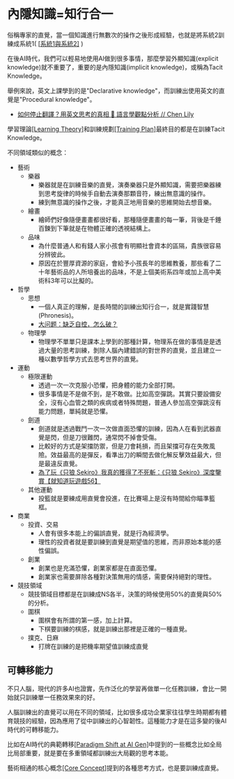 # 內隱知識=知行合一

俗稱專家的直覺，當一個知識進行無數次的操作之後形成經驗，也就是將系統2訓練成系統1( [[系統1與系統2]](Content/Article/Natural%20Science/Biology/Neuroscience/System%201%20vs%202) )

在後AI時代，我們可以輕易地使用AI做到很多事情，那麼學習外顯知識(explicit knowledge)就不重要了，重要的是內隱知識(implicit knowledge)，或稱為Tacit Knowledge。

舉例來說，英文上課學到的是"Declarative knowledge"，而訓練出使用英文的直覺是"Procedural knowledge"。  
* [如何停止翻譯？用英文思考的真相 🧠 語言學觀點分析 // Chen Lily](https://youtu.be/WxYnyqgO77M)


學習理論[[Learning Theory]](/Content/Article/Natural%20Science/Biology/Neuroscience/Learning%20Theory)和訓練規劃[[Training Plan]](/Content/Article/Natural%20Science/Biology/Neuroscience/Training%20Plan)最終目的都是在訓練Tacit Knowledge。

不同領域類似的概念：

* 藝術
    * 樂器
        * 樂器就是在訓練音樂的直覺，演奏樂器只是外顯知識，需要把樂器練到思考旋律的時候手自動去演奏那顆音符，練出無意識的操作。
        * 練到無意識的操作之後，才能真正地用音樂的思維開始去想音樂。
    * 繪畫
        * 繪師們好像隨便畫畫都很好看，那種隨便畫畫的每一筆，背後是千錘百鍊到下筆就是在物體正確的透視結構上。
    * 品味
        * 為什麼普通人和有錢人家小孩會有明顯社會資本的區隔，貴族很容易分辨彼此。
        * 原因在於豐厚資源的家庭，會給予小孩長年的思維教養，那些看了二十年藝術品的人所培養出的品味，不是上個美術系四年或加上高中美術科3年可以比擬的。
* 哲學
    * 思想
        * 一個人真正的理解，是長時間的訓練出知行合一，就是實踐智慧(Phronesis)。  
        * [大问题：缺乏自控，怎么破？](https://www.youtube.com/watch?v=9gQSlXmmRr4)
    * 物理學
        * 物理學不單單只是課本上學到的那種計算，物理系在做的事情是是透過大量的思考訓練，剝除人腦內建錯誤的對世界的直覺，並且建立一種以數學哲學方式去思考世界的直覺。
* 運動
    * 極限運動
        * 透過一次一次克服小恐懼，把身體的能力全部打開。
        * 很多事情是不是做不到，是不敢做。比如高空彈跳。其實只要設備安全，沒有心血管之類的疾病或者特殊問題，普通人參加高空彈跳沒有能力問題，單純就是恐懼。
    * 劍道
        * 劍道就是透過戰鬥一次一次做直面恐懼的訓練，因為人在看到武器直覺是閃，但是刀很難閃，通常閃不掉會受傷。
        * 比較好的方式是架擋防禦，但是刀會耗損，而且架擋可存在失敗風險。效益最高的是彈反，看準出刀的瞬間去做化解反擊效益最大，但是最違反直覺。
        * [為了玩《只狼 Sekiro》我真的獲得了不死斬：《只狼 Sekiro》深度鑒賞【就知道玩遊戲56】](https://www.youtube.com/watch?v=wmoPGQK7YCg)
    * 其他運動
        * 投籃就是要練成用直覺會投進，在比賽場上是沒有時間給你瞄準籃框。
* 商業
    * 投資、交易
        * 人會有很多本能上的偏誤直覺，就是行為經濟學。
        * 理性的投資者就是要訓練到直覺是期望值的思維，而非原始本能的感性偏誤。
    * 創業
        * 創業也是充滿恐懼，創業家都是在直面恐懼。
        * 創業家也需要屏除各種對決策無用的情感，需要保持絕對的理性。
* 競技領域
    * 競技領域目標都是在訓練成NS各半，決策的時候使用50%的直覺與50%的分析。
    * 圍棋
        * 圍棋會有所謂的第一感，加上計算。
        * 下棋要訓練的棋感，就是訓練出那裡是正確的一種直覺。
    * 撲克、日麻
        * 打牌在訓練的是把機率期望值訓練成直覺

## 可轉移能力
不只人腦，現代的許多AI也證實，先作泛化的學習再做單一化任務訓練，會比一開始就只訓練單一任務效果來的好。

人腦訓練出的直覺可以用在不同的領域，比如很多成功企業家往往學生時期都有體育競技的經驗，因為應用了從中訓練出的心智韌性。這種能力才是在這多變的後AI時代的可轉移能力。

比如在AI時代的典範轉移[[Paradigm Shift at AI Gen]](/Content/Article/Applied%20Sciences/Paradigm%20Shift%20at%20AI%20Gen)中提到的一些概念比如全局比局部重要，就是要在多重領域都訓練出大局觀的思考本能。

藝術相通的核心概念[[Core Concept]](/Content/Article/Art/Core%20Concept)提到的各種思考方式，也是要訓練成直覺。
